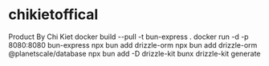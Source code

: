 # chikietoffical
Product By Chi Kiet
docker build --pull -t bun-express .
docker run -d -p 8080:8080 bun-express
npx bun add drizzle-orm
npx bun add drizzle-orm @planetscale/database
npx bun add -D drizzle-kit
bunx drizzle-kit generate